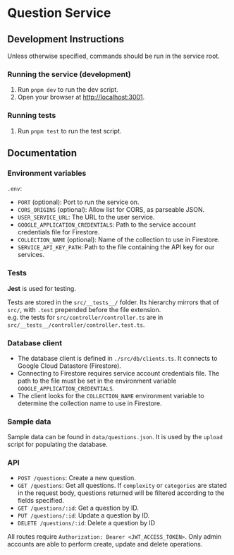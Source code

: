 # Question Service

## Development Instructions

Unless otherwise specified, commands should be run in the service root.

### Running the service (development)

1. Run `pnpm dev` to run the dev script.
1. Open your browser at <http://localhost:3001>.

### Running tests

1. Run `pnpm test` to run the test script.

## Documentation

### Environment variables

`.env`:

- `PORT` (optional): Port to run the service on.
- `CORS_ORIGINS` (optional): Allow list for CORS, as parseable JSON.
- `USER_SERVICE_URL`: The URL to the user service.
- `GOOGLE_APPLICATION_CREDENTIALS`: Path to the service account credentials file for Firestore.
- `COLLECTION_NAME` (optional): Name of the collection to use in Firestore.
- `SERVICE_API_KEY_PATH`: Path to the file containing the API key for our services.

### Tests

**Jest** is used for testing.

Tests are stored in the `src/__tests__/` folder. Its hierarchy mirrors that of `src/`, with `.test` prepended before the file extension.\
e.g. the tests for `src/controller/controller.ts` are in `src/__tests__/controller/controller.test.ts`.


### Database client

- The database client is defined in `./src/db/clients.ts`. It connects to Google Cloud Datastore (Firestore).
- Connecting to Firestore requires service account credentials file. The path to the file must be set in the environment variable `GOOGLE_APPLICATION_CREDENTIALS`.
- The client looks for the `COLLECTION_NAME` environment variable to determine the collection name to use in Firestore.

### Sample data

Sample data can be found in `data/questions.json`. It is used by the `upload` script for populating the database.

### API

- `POST /questions`: Create a new question.
- `GET /questions`: Get all questions. If `complexity` or `categories` are stated in the request body, questions returned will be filtered according to the fields specified.
- `GET /questions/:id`: Get a question by ID.
- `PUT /questions/:id`: Update a question by ID.
- `DELETE /questions/:id`: Delete a question by ID

All routes require `Authorization: Bearer <JWT_ACCESS_TOKEN>`. Only admin accounts are able to perform create, update and delete operations.
